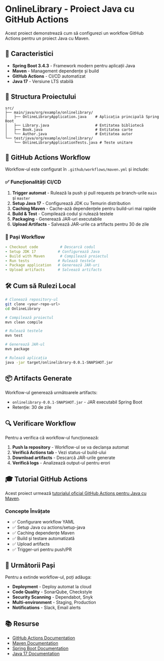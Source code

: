 # OnlineLibrary - Proiect Java cu GitHub Actions

Acest proiect demonstrează cum să configurezi un workflow GitHub Actions pentru un proiect Java cu Maven.

## 🚀 Caracteristici

- **Spring Boot 3.4.3** - Framework modern pentru aplicații Java
- **Maven** - Management dependențe și build
- **GitHub Actions** - CI/CD automatizat
- **Java 17** - Versiune LTS stabilă

## 📁 Structura Proiectului

```
src/
├── main/java/org/example/onlinelibrary/
│   ├── OnlineLibraryApplication.java    # Aplicația principală Spring Boot
│   ├── Library.java                     # Entitatea bibliotecă
│   ├── Book.java                        # Entitatea carte
│   └── Author.java                      # Entitatea autor
└── test/java/org/example/onlinelibrary/
    └── OnlineLibraryApplicationTests.java # Teste unitare
```

## 🔧 GitHub Actions Workflow

Workflow-ul este configurat în `.github/workflows/maven.yml` și include:

### ✅ Funcționalități CI/CD

1. **Trigger automat** - Rulează la push și pull requests pe branch-urile `main` și `master`
2. **Setup Java 17** - Configurează JDK cu Temurin distribution
3. **Caching Maven** - Cache-ază dependențele pentru build-uri mai rapide
4. **Build & Test** - Compilează codul și rulează testele
5. **Packaging** - Generează JAR-uri executabile
6. **Upload Artifacts** - Salvează JAR-urile ca artifacts pentru 30 de zile

### 🎯 Pași Workflow

```yaml
- Checkout code          # Descarcă codul
- Setup JDK 17          # Configurează Java
- Build with Maven       # Compilează proiectul
- Run tests             # Rulează testele
- Package application   # Generează JAR-uri
- Upload artifacts      # Salvează artifacts
```

## 🛠️ Cum să Rulezi Local

```bash
# Clonează repository-ul
git clone <your-repo-url>
cd OnlineLibrary

# Compilează proiectul
mvn clean compile

# Rulează testele
mvn test

# Generează JAR-ul
mvn package

# Rulează aplicația
java -jar target/onlinelibrary-0.0.1-SNAPSHOT.jar
```

## 📦 Artifacts Generate

Workflow-ul generează următoarele artifacts:
- `onlinelibrary-0.0.1-SNAPSHOT.jar` - JAR executabil Spring Boot
- Retenție: 30 de zile

## 🔍 Verificare Workflow

Pentru a verifica că workflow-ul funcționează:

1. **Push la repository** - Workflow-ul se va declanșa automat
2. **Verifică Actions tab** - Vezi status-ul build-ului
3. **Download artifacts** - Descarcă JAR-urile generate
4. **Verifică logs** - Analizează output-ul pentru erori

## 🎓 Tutorial GitHub Actions

Acest proiect urmează [tutorialul oficial GitHub Actions pentru Java cu Maven](https://docs.github.com/en/actions/tutorials/build-and-test-code/java-with-maven).

### Concepte Învățate

- ✅ Configurare workflow YAML
- ✅ Setup Java cu actions/setup-java
- ✅ Caching dependențe Maven
- ✅ Build și testare automatizată
- ✅ Upload artifacts
- ✅ Trigger-uri pentru push/PR

## 🚀 Următorii Pași

Pentru a extinde workflow-ul, poți adăuga:

- **Deployment** - Deploy automat la cloud
- **Code Quality** - SonarQube, Checkstyle
- **Security Scanning** - Dependabot, Snyk
- **Multi-environment** - Staging, Production
- **Notifications** - Slack, Email alerts

## 📚 Resurse

- [GitHub Actions Documentation](https://docs.github.com/en/actions)
- [Maven Documentation](https://maven.apache.org/guides/)
- [Spring Boot Documentation](https://spring.io/projects/spring-boot)
- [Java 17 Documentation](https://docs.oracle.com/en/java/javase/17/)
